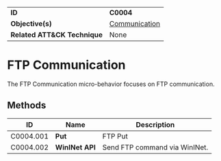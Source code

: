|||
|---|---|
|**ID**|**C0004**|
|**Objective(s)**|[Communication](https://github.com/MBCProject/mbc-markdown/tree/master/micro-behaviors/communication)|
|**Related ATT&CK Technique**|None|


FTP Communication
=================
The FTP Communication micro-behavior focuses on FTP communication. 

Methods
-------
|ID|Name|Description|
|---|---|---|
|C0004.001|**Put**|FTP Put|
|C0004.002|**WinINet API**|Send FTP command via WinINet.|
